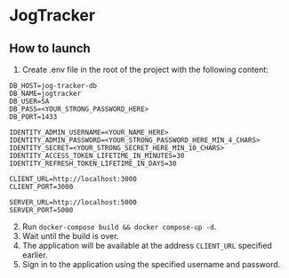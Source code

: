 # JogTracker

## How to launch

1. Create .env file in the root of the project with the following content:
```text
DB_HOST=jog-tracker-db
DB_NAME=jogtracker
DB_USER=SA
DB_PASS=<YOUR_STRONG_PASSWORD_HERE>
DB_PORT=1433

IDENTITY_ADMIN_USERNAME=<YOUR_NAME_HERE>
IDENTITY_ADMIN_PASSWORD=<YOUR_STRONG_PASSWORD_HERE_MIN_4_CHARS>
IDENTITY_SECRET=<YOUR_STRONG_SECRET_HERE_MIN_10_CHARS>
IDENTITY_ACCESS_TOKEN_LIFETIME_IN_MINUTES=30
IDENTITY_REFRESH_TOKEN_LIFETIME_IN_DAYS=30

CLIENT_URL=http://localhost:3000
CLIENT_PORT=3000

SERVER_URL=http://localhost:5000
SERVER_PORT=5000
```
2. Run `docker-compose build && docker compose-up -d`.
3. Wait until the build is over.
4. The application will be available at the address `CLIENT_URL` specified earlier.
5. Sign in to the application using the specified username and password.